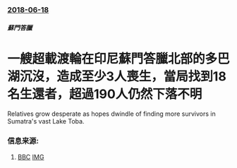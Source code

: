 ### [2018-06-18](/news/2018/06/18/index.md)

##### 蘇門答臘
# 一艘超載渡輪在印尼蘇門答臘北部的多巴湖沉沒，造成至少3人喪生，當局找到18名生還者，超過190人仍然下落不明 

Relatives grow desperate as hopes dwindle of finding more survivors in Sumatra's vast Lake Toba.


### 信息来源:

1. [BBC](https://www.bbc.co.uk/news/world-asia-44543872) [IMG](https://ichef.bbci.co.uk/news/1024/branded_news/12568/production/_102121157_189a5c4a-f1c5-40f8-a2ec-be4aedbb2561.jpg)
